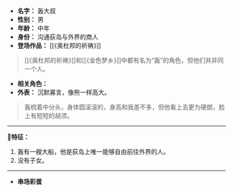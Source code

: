 
- **名字：** 轰大叔
- **性别：** 男
- **年龄：** 中年
- **身份：** 沟通荻岛与外界的商人
- **登场作品：** [[《奥杜邦的祈祷》]]

> [[《奥杜邦的祈祷》]]和[[《金色梦乡》]]中都有名为“轰”的角色，但他们并非同一个人。

- **相关角色：** 
- **外表：** 沉默寡言，像熊一样高大。

> 轰梳着中分头，身体圆滚滚的，身高和我差不多，但他看上去更为硬朗，脸上有短短的胡须。

---

**🐻特征：** 

1. 轰有一艘大船，他是荻岛上唯一能够自由前往外界的人。
2. 没有子女。

---

- **串场彩蛋** 
